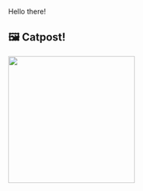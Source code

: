 Hello there!



## 🖼️ Catpost!

<sub>
    <img src="https://cdn2.thecatapi.com/images/ckj.jpg" height="256">
</sub>

